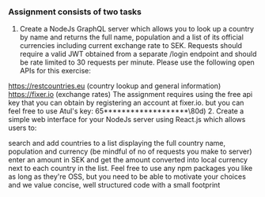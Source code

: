 ### Assignment consists of two tasks

1. Create a NodeJs GraphQL server which allows you to look up a country by name and returns the full name, population and a list of its official currencies including current exchange rate to SEK. Requests should require a valid JWT obtained from a separate /login endpoint and should be rate limited to 30 requests per minute. Please use the following open APIs for this exercise:

https://restcountries.eu (country lookup and general information)
https://fixer.io (exchange rates) The assignment requires using the free api key that you can obtain by registering an account at fixer.io. but you can feel free to use Atul's key: 65*******************\80d) 2. Create a simple web interface for your NodeJs server using React.js which allows users to:

search and add countries to a list displaying the full country name, population and currency (be mindful of no of requests you make to server)
enter an amount in SEK and get the amount converted into local currency next to each country in the list. Feel free to use any npm packages you like as long as they're OSS, but you need to be able to motivate your choices and we value concise, well structured code with a small footprint
